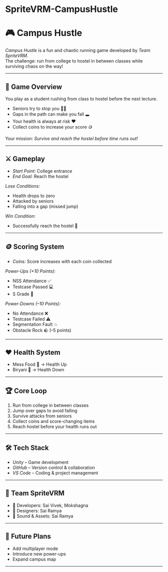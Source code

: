 # SpriteVRM-CampusHustle
# 🎮 Campus Hustle  

*Campus Hustle* is a fun and chaotic running game developed by *Team SpriteVRM*.  
The challenge: run from college to hostel in between classes while surviving chaos on the way!  

---

## 🏃 Game Overview  
You play as a student rushing from class to hostel before the next lecture.  
- Seniors try to stop you 👨‍🎓  
- Gaps in the path can make you fall 🕳  
- Your health is always at risk ❤  
- Collect coins to increase your score 🪙  

Your mission: *Survive and reach the hostel before time runs out!*  

---

## ⚔ Gameplay  

- *Start Point:* College entrance  
- *End Goal:* Reach the hostel  

*Lose Conditions:*  
- Health drops to zero  
- Attacked by seniors  
- Falling into a gap (missed jump)  

*Win Condition:*  
- Successfully reach the hostel 🎉  

---

## 🪙 Scoring System  

- *Coins:* Score increases with each coin collected  

*Power-Ups (+10 Points):*  
- NSS Attendance ✅  
- Testcase Passed 💻  
- S Grade 🏅  

*Power-Downs (–10 Points):*  
- No Attendance ❌  
- Testcase Failed ⚠  
- Segmentation Fault 💥  
- Obstacle Rock 🪨 (–5 points)  

---

## ❤ Health System  

- Mess Food 🍲 → Health Up  
- Biryani 🍛 → Health Down  

---

## 🏆 Core Loop  

1. Run from college in between classes  
2. Jump over gaps to avoid falling  
3. Survive attacks from seniors  
4. Collect coins and score-changing items  
5. Reach hostel before your health runs out  

---

## 🛠 Tech Stack  

- *Unity* – Game development  
- *GitHub* – Version control & collaboration  
- *VS Code* – Coding & project management  

---

## 👥 Team SpriteVRM  

- 🚀 Developers: Sai Vivek, Mokshagna 
- 🎨 Designers: Sai Ramya  
- 🎵 Sound & Assets: Sai Ramya 

---

## 📌 Future Plans  

- Add multiplayer mode  
- Introduce new power-ups  
- Expand campus map  

---
